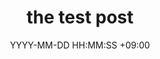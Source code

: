 ---
title: the test post
date: YYYY-MM-DD HH:MM:SS +09:00
categories: [SPRING, Spring Security]
tags:
  [
    spring,
    security
  ]
---